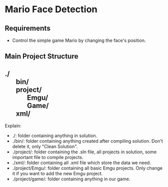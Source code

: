 # Mario Face Detection
## Requirements
* Control the simple game Mario by changing the face's position.

## Main Project Structure
./  
&nbsp;&nbsp;&nbsp;&nbsp;&nbsp;&nbsp;&nbsp;bin/  
&nbsp;&nbsp;&nbsp;&nbsp;&nbsp;&nbsp;&nbsp;project/  
&nbsp;&nbsp;&nbsp;&nbsp;&nbsp;&nbsp;&nbsp;&nbsp;&nbsp;&nbsp;&nbsp;&nbsp;&nbsp;&nbsp;Emgu/  
&nbsp;&nbsp;&nbsp;&nbsp;&nbsp;&nbsp;&nbsp;&nbsp;&nbsp;&nbsp;&nbsp;&nbsp;&nbsp;&nbsp;Game/  
&nbsp;&nbsp;&nbsp;&nbsp;&nbsp;&nbsp;&nbsp;xml/
---
Explain:
* ./: folder containing anything in solution.
* ./bin/: folder containing anything created after compiling solution. Don't delete it, only "Clean Solution".
* ./project/: folder containing the .sln file, all projects in solution, some important file to compile projects.
* ./xml/: folder containing all .xml file which store the data we need.
* ./project/Emgu/: folder containing all basic Emgu projects. Only change it if you want to add the new Emgu project.
* ./project/game/: folder containing anything in our game.
